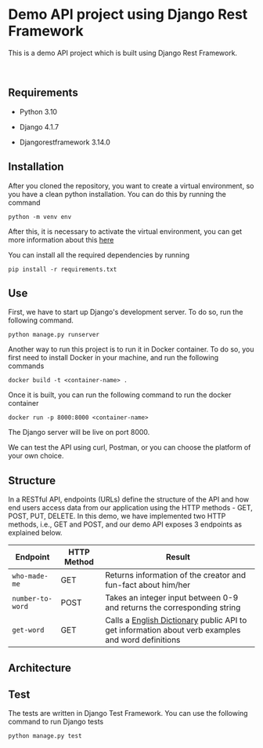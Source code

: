 # Demo API project using Django Rest Framework

This is a demo API project which is built using Django Rest Framework. ​

​
## Requirements

- Python 3.10
* Django 4.1.7
+ Djangorestframework 3.14.0

## Installation

After you cloned the repository, you want to create a virtual environment, so you have a clean python installation. You can do this by running the command

```shell
python -m venv env
```

After this, it is necessary to activate the virtual environment, you can get more information about this [here](https://docs.python.org/3/tutorial/venv.html)

You can install all the required dependencies by running 

```shell
pip install -r requirements.txt
```

## Use

First, we have to start up Django's development server. To do so, run the following command.

```shell
python manage.py runserver
```

Another way to run this project is to run it in Docker container. To do so, you first need to install Docker in your machine, and run the following commands

```shell
docker build -t <container-name> .
```

Once it is built, you can run the following command to run the docker container

```shell
docker run -p 8000:8000 <container-name>
```

The Django server will be live on port 8000. 

We can test the API using curl, Postman, or you can choose the platform of your own choice.

## Structure

In a RESTful API, endpoints (URLs) define the structure of the API and how end users access data from our application using the HTTP methods - GET, POST, PUT, DELETE. In this demo, we have implemented two HTTP methods, i.e., GET and POST, and our demo API exposes 3 endpoints as explained below.

|     Endpoint  | HTTP Method   |  Result  |
| ------------- | ------------- |----------|
| `who-made-me`   | GET           |Returns information of the creator and fun-fact about him/her|
| `number-to-word`| POST          |Takes an integer input between 0-9 and returns the corresponding string|
| `get-word`      | GET           |Calls a [English Dictionary](https://dictionaryapi.dev/) public API to get information about verb examples and word definitions|

## Architecture

## Test

The tests are written in Django Test Framework. You can use the following command to run Django tests

```shell
python manage.py test
```